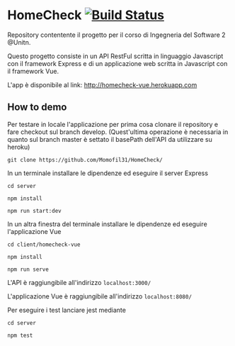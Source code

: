 # HomeCheck [![Build Status](https://travis-ci.com/Momofil31/HomeCheck.svg?token=v4JAMQm2FEcxyRNfpHAb&branch=master)](https://travis-ci.com/Momofil31/HomeCheck)
Repository contentente il progetto per il corso di Ingegneria del Software 2 @Unitn.

Questo progetto consiste in un API RestFul scritta in linguaggio Javascript con il framework Express e di un applicazione web scritta in Javascript con il framework Vue.

L'app è disponibile al link: http://homecheck-vue.herokuapp.com

## How to demo
Per testare in locale l'applicazione per prima cosa clonare il repository e fare checkout sul branch develop. (Quest'ultima operazione è necessaria in quanto sul branch master è settato il basePath dell'API da utilizzare su heroku)

```git clone https://github.com/Momofil31/HomeCheck/```

In un terminale installare le dipendenze ed eseguire il server Express

```cd server```

```npm install```

```npm run start:dev```

In un altra finestra del terminale installare le dipendenze ed eseguire l'applicazione Vue
  
```cd client/homecheck-vue```

```npm install```

```npm run serve```

L'API è raggiungibile all'indirizzo ```localhost:3000/```

L'applicazione Vue è raggiungibile all'indirizzo ```localhost:8080/```

Per eseguire i test lanciare jest mediante

```cd server```

```npm test```
